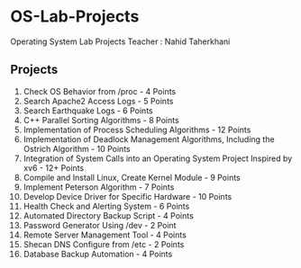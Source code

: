 # OS-Lab-Projects
Operating System Lab Projects
Teacher : Nahid Taherkhani

## Projects
1. Check OS Behavior from /proc - 4 Points
2. Search Apache2 Access Logs - 5 Points
3. Search Earthquake Logs - 6 Points
4. C++ Parallel Sorting Algorithms - 8 Points
5. Implementation of Process Scheduling Algorithms - 12 Points
6. Implementation of Deadlock Management Algorithms, Including
the Ostrich Algorithm - 10 Points
7. Integration of System Calls into an Operating System Project
Inspired by xv6 - 12+ Points
8. Compile and Install Linux, Create Kernel Module - 9 Points
9. Implement Peterson Algorithm - 7 Points
10. Develop Device Driver for Specific Hardware - 10 Points
11. Health Check and Alerting System - 6 Points
12. Automated Directory Backup Script - 4 Points
13. Password Generator Using /dev - 2 Point
14. Remote Server Management Tool - 4 Points
15. Shecan DNS Configure from /etc - 2 Points
16. Database Backup Automation - 4 Points

